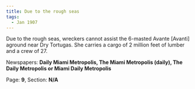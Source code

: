 ```yaml
---  
title: Due to the rough seas  
tags:  
  - Jan 1907  
---  
```

  
Due to the rough seas, wreckers cannot assist the 6-masted Avante [Avanti] aground near Dry Tortugas. She carries a cargo of 2 million feet of lumber and a crew of 27.  
  
Newspapers: **Daily Miami Metropolis, The Miami Metropolis (daily), The Daily Metropolis or Miami Daily Metropolis**  
  
Page: **9**, Section: **N/A** 
